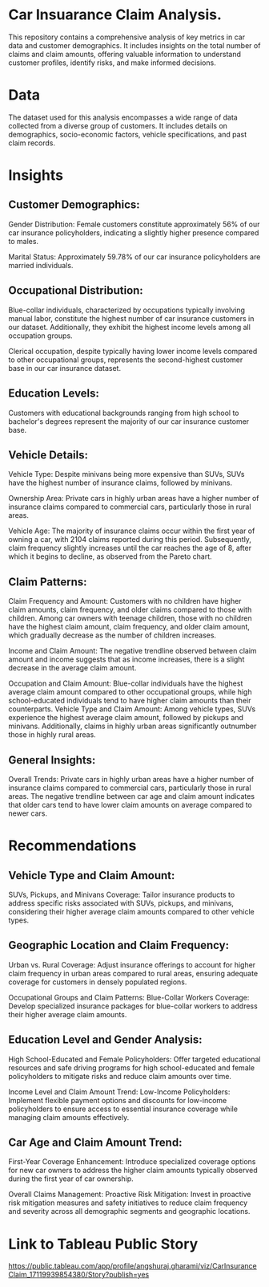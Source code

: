 # Car Insuarance Claim Analysis.
This repository contains a comprehensive analysis of key metrics in car data and customer demographics. It includes insights on the total number of claims and claim amounts, offering valuable information to understand customer profiles, identify risks, and make informed decisions.

# Data
The dataset used for this analysis encompasses a wide range of data collected from a diverse group of customers. It includes details on demographics, socio-economic factors, vehicle specifications, and past claim records.

# Insights

## Customer Demographics:
Gender Distribution:
Female customers constitute approximately 56% of our car insurance policyholders, indicating a slightly higher presence compared to males.

Marital Status:
Approximately 59.78% of our car insurance policyholders are married individuals.

## Occupational Distribution:
Blue-collar individuals, characterized by occupations typically involving manual labor, constitute the highest number of car insurance customers in our dataset. Additionally, they exhibit the highest income levels among all occupation groups.

Clerical occupation, despite typically having lower income levels compared to other occupational groups, represents the second-highest customer base in our car insurance dataset.

## Education Levels:
Customers with educational backgrounds ranging from high school to bachelor's degrees represent the majority of our car insurance customer base.

## Vehicle Details:
Vehicle Type:
Despite minivans being more expensive than SUVs, SUVs have the highest number of insurance claims, followed by minivans.

Ownership Area:
Private cars in highly urban areas have a higher number of insurance claims compared to commercial cars, particularly those in rural areas.

Vehicle Age:
The majority of insurance claims occur within the first year of owning a car, with 2104 claims reported during this period. Subsequently, claim frequency slightly increases until the car reaches the age of 8, after which it begins to decline, as observed from the Pareto chart.

## Claim Patterns:
Claim Frequency and Amount:
Customers with no children have higher claim amounts, claim frequency, and older claims compared to those with children.
Among car owners with teenage children, those with no children have the highest claim amount, claim frequency, and older claim amount, which gradually decrease as the number of children increases.

Income and Claim Amount:
The negative trendline observed between claim amount and income suggests that as income increases, there is a slight decrease in the average claim amount.

Occupation and Claim Amount:
Blue-collar individuals have the highest average claim amount compared to other occupational groups, while high school-educated individuals tend to have higher claim amounts than their counterparts.
Vehicle Type and Claim Amount:
Among vehicle types, SUVs experience the highest average claim amount, followed by pickups and minivans. Additionally, claims in highly urban areas significantly outnumber those in highly rural areas.

## General Insights:
Overall Trends:
Private cars in highly urban areas have a higher number of insurance claims compared to commercial cars, particularly those in rural areas.
The negative trendline between car age and claim amount indicates that older cars tend to have lower claim amounts on average compared to newer cars.

# Recommendations

## Vehicle Type and Claim Amount:
SUVs, Pickups, and Minivans Coverage: Tailor insurance products to address specific risks associated with SUVs, pickups, and minivans, considering their higher average claim amounts compared to other vehicle types.

## Geographic Location and Claim Frequency:
Urban vs. Rural Coverage: Adjust insurance offerings to account for higher claim frequency in urban areas compared to rural areas, ensuring adequate coverage for customers in densely populated regions.

Occupational Groups and Claim Patterns:
Blue-Collar Workers Coverage: Develop specialized insurance packages for blue-collar workers to address their higher average claim amounts.

## Education Level and Gender Analysis:
High School-Educated and Female Policyholders: Offer targeted educational resources and safe driving programs for high school-educated and female policyholders to mitigate risks and reduce claim amounts over time.

Income Level and Claim Amount Trend:
Low-Income Policyholders: Implement flexible payment options and discounts for low-income policyholders to ensure access to essential insurance coverage while managing claim amounts effectively.

## Car Age and Claim Amount Trend:
First-Year Coverage Enhancement: Introduce specialized coverage options for new car owners to address the higher claim amounts typically observed during the first year of car ownership.

Overall Claims Management:
Proactive Risk Mitigation: Invest in proactive risk mitigation measures and safety initiatives to reduce claim frequency and severity across all demographic segments and geographic locations.

# Link to Tableau Public Story
https://public.tableau.com/app/profile/angshuraj.gharami/viz/CarInsuranceClaim_17119939854380/Story?publish=yes













